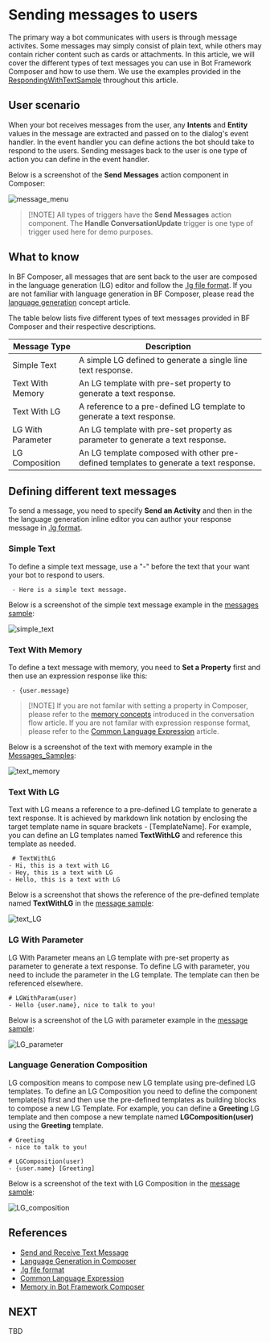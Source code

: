 # Sending messages to users
The primary way a bot communicates with users is through message activites. Some messages may simply consist of plain text, while others may contain richer content such as cards or attachments. In this article, we will cover the different types of text messages you can use in Bot Framework Composer and how to use them. We use the examples provided in the [RespondingWithTextSample](https://github.com/microsoft/BotFramework-Composer/tree/master/Composer/packages/server/assets/projects/RespondingWithTextSample/ComposerDialogs) throughout this article. 

## User scenario
When your bot receives messages from the user, any **Intents** and **Entity** values in the message are extracted and passed on to the dialog's event handler. In the event handler you can define actions the bot should take to respond to the users. Sending messages back to the user is one type of action you can define in the event handler. 

Below is a screenshot of the **Send Messages** action component in Composer: 

![message_menu](./media/send_messages/message_menu.png)

> [!NOTE] All types of triggers have the **Send Messages** action component. The **Handle ConversationUpdate** trigger is one type of trigger used here for demo purposes. 

## What to know
In BF Composer, all messages that are sent back to the user are composed in the language generation (LG) editor and follow the [.lg file format](https://github.com/microsoft/BotBuilder-Samples/blob/master/experimental/language-generation/docs/lg-file-format.md). If you are not familiar with language generation in BF Composer, please read the [language generation](https://github.com/microsoft/BotFramework-Composer/blob/kaiqb/Ignite2019/docs/concept-language-genereation-draft.md) concept article. 

The table below lists five different types of text messages provided in BF Composer and their respective descriptions. 

| Message Type     | Description                                                                                  |
| ---------------- | -------------------------------------------------------------------------------------------- |
| Simple Text      | A simple LG defined to generate a single line text response. |
| Text With Memory | An LG template with pre-set property to generate a text response.    |
| Text With LG     | A reference to a pre-defined LG template to generate a text response. |
| LG With Parameter | An LG template with pre-set property as parameter to generate a text response. |
| LG Composition    | An LG template composed with other pre-defined templates to generate a text response. |

## Defining different text messages
To send a message, you need to specify **Send an Activity** and then in the the language generation inline editor you can author your response message in [.lg format](https://github.com/microsoft/BotBuilder-Samples/blob/master/experimental/language-generation/docs/lg-file-format.md). 

### Simple Text
To define a simple text message, use a "-" before the text that your want your bot to respond to users. 

     - Here is a simple text message. 

Below is a screenshot of the simple text message example in the [messages sample](https://github.com/microsoft/BotFramework-Composer/tree/master/SampleBots/Message_Samples/ComposerDialogs): 

![simple_text](./media/send_messages/simple_text.png)

### Text With Memory
To define a text message with memory, you need to **Set a Property** first and then use an expression response like this: 

     - {user.message} 

> [!NOTE] If you are not familar with setting a property in Composer, please refer to the [memory concepts](https://github.com/microsoft/BotFramework-Composer/blob/kaiqb/Ignite2019/docs/concept-memory-draft.md) introduced in the conversation flow article. If you are not familar with expression response format, please refer to the [Common Language Expression](https://github.com/microsoft/BotBuilder-Samples/tree/master/experimental/common-expression-language#readme) article. 

Below is a screenshot of the text with memory example in the [Messages_Samples](https://github.com/microsoft/BotFramework-Composer/tree/master/SampleBots/Message_Samples/ComposerDialogs): 

![text_memory](./media/send_messages/text_memory.png)

### Text With LG
Text with LG means a reference to a pre-defined LG template to generate a text response. It is achieved by markdown link notation by enclosing the target template name in square brackets - [TemplateName]. For example, you can define an LG templates named **TextWithLG** and reference this template as needed. 

     # TextWithLG
    - Hi, this is a text with LG
    - Hey, this is a text with LG
    - Hello, this is a text with LG 

Below is a screenshot that shows the reference of the pre-defined template named **TextWithLG** in the [message sample](https://github.com/microsoft/BotFramework-Composer/tree/master/SampleBots/Message_Samples/ComposerDialogs): 

![text_LG](./media/send_messages/text_LG.png)

### LG With Parameter
LG With Parameter means an LG template with pre-set property as parameter to generate a text response. To define LG with parameter, you need to include the parameter in the LG template. The template can then be referenced elsewhere. 

    # LGWithParam(user)
    - Hello {user.name}, nice to talk to you!

Below is a screenshot of the LG with parameter example in the [message sample](https://github.com/microsoft/BotFramework-Composer/tree/master/SampleBots/Message_Samples/ComposerDialogs): 

![LG_parameter](./media/send_messages/LG_parameter.png)

### Language Generation Composition
LG composition means to compose new LG template using pre-defined LG templates. To define an LG Composition you need to define the component template(s) first and then use the pre-defined templates as building blocks to compose a new LG Template. For example, you can define a **Greeting** LG template and then compose a new template named **LGComposition(user)** using the **Greeting** template. 

    # Greeting
    - nice to talk to you!

    # LGComposition(user)
    - {user.name} [Greeting]

Below is a screenshot of the text with LG Composition in the [message sample](https://github.com/microsoft/BotFramework-Composer/tree/master/SampleBots/Message_Samples/ComposerDialogs): 

![LG_composition](./media/send_messages/LG_composition.png)


## References 
- [Send and Receive Text Message](https://docs.microsoft.com/en-us/azure/bot-service/bot-builder-howto-send-messages?view=azure-bot-service-4.0)
- [Language Generation in Composer](https://github.com/microsoft/BotFramework-Composer/blob/kaiqb/Ignite2019/docs/concept-language-genereation-draft.md)
- [.lg file format](https://github.com/microsoft/BotBuilder-Samples/blob/master/experimental/language-generation/docs/lg-file-format.md)
- [Common Language Expression](https://github.com/microsoft/BotBuilder-Samples/tree/master/experimental/common-expression-language#readme)
- [Memory in Bot Framework Composer](https://github.com/microsoft/BotFramework-Composer/blob/kaiqb/Ignite2019/docs/concept-memory-draft.md)

## NEXT
TBD
